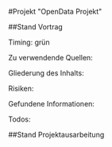 #Projekt "OpenData Projekt"


##Stand Vortrag

Timing: grün

Zu verwendende Quellen:

Gliederung des Inhalts:

Risiken:

Gefundene Informationen:

Todos:


##Stand Projektausarbeitung


